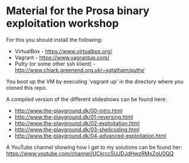 # Material for the Prosa binary exploitation workshop

For this you should install the following:

* VirtualBox - https://www.virtualbox.org/
* Vagrant - https://www.vagrantup.com/
* Putty (or some other ssh klient) - http://www.chiark.greenend.org.uk/~sgtatham/putty/

You boot up the VM by executing 'vagrant up' in the directory where you cloned this repo.

A compiled version of the different slideshows can be found here:
* http://www.the-playground.dk/00-intro.html
* http://www.the-playground.dk/01-reversing.html
* http://www.the-playground.dk/02-exploitation.html
* http://www.the-playground.dk/03-shellcoding.html
* http://www.the-playground.dk/04-advanced-exploitation.html

A YouTube channel showing how I get to my solutions can be found her:
https://www.youtube.com/channel/UCkrcc5UJDJdHwzRMxZgU0QQ
